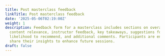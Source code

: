 ```yaml
---
title: Post masterclass feedback
linkTitle: Post masterclass feedback
date: '2025-05-06T02:19:00Z'
weight: 1
description: Feedback form for a masterclass includes sections on overall experience,
  content relevance, instructor feedback, key takeaways, suggestions for improvement,
  likelihood to recommend, and additional comments. Participants are encouraged to
  share their insights to enhance future sessions.
draft: false
---
```



<!-- Unsupported block type: table_of_contents -->

<!-- Unsupported block type: unsupported -->

